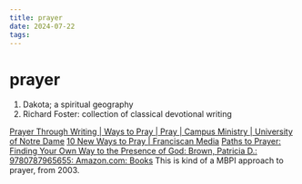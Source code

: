 ```yaml
---
title: prayer
date: 2024-07-22
tags: 
---
```

# prayer

1. Dakota; a spiritual geography
2. Richard Foster: collection of classical devotional writing

[Prayer Through Writing | Ways to Pray | Pray | Campus Ministry | University of Notre Dame](https://campusministry.nd.edu/pray/ways-to-pray/prayer-through-writing/ "Prayer Through Writing | Ways to Pray | Pray | Campus Ministry | University of Notre Dame")
[10 New Ways to Pray | Franciscan Media](https://www.franciscanmedia.org/st-anthony-messenger/10-new-ways-to-pray/ "10 New Ways to Pray | Franciscan Media")
[Paths to Prayer: Finding Your Own Way to the Presence of God: Brown, Patricia D.: 9780787965655: Amazon.com: Books](https://www.amazon.com/Paths-Prayer-Finding-Your-Presence/dp/0787965650 "Paths to Prayer: Finding Your Own Way to the Presence of God: Brown, Patricia D.: 9780787965655: Amazon.com: Books") This is kind of a MBPI approach to prayer, from 2003.
